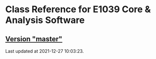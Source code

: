 # Class Reference for E1039 Core & Analysis Software
## [Version "master"](master/)
Last updated at 2021-12-27 10:03:23.
